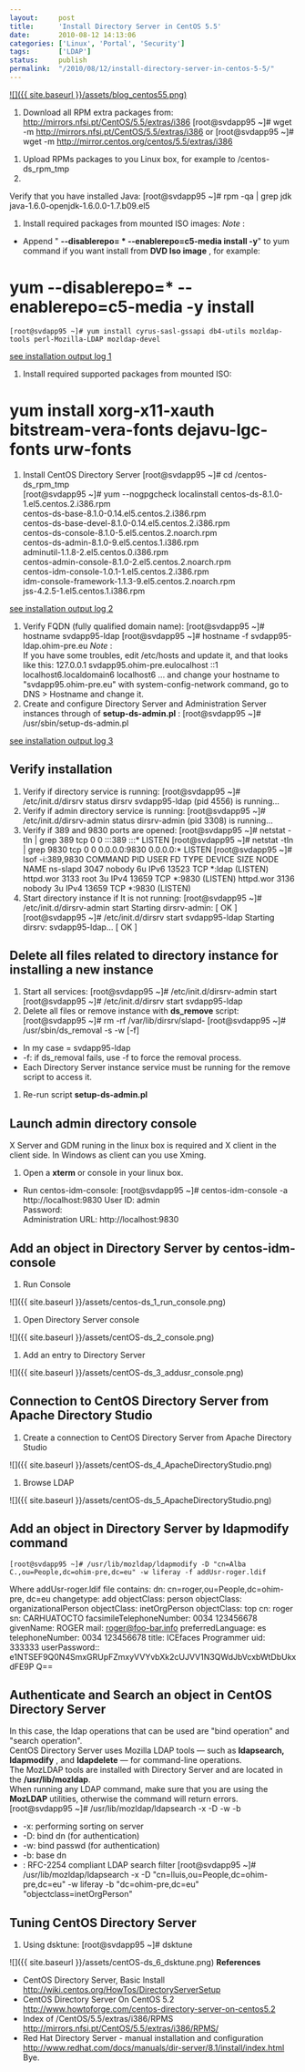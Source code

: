 ```yaml
---
layout:     post
title:      'Install Directory Server in CentOS 5.5'
date:       2010-08-12 14:13:06
categories: ['Linux', 'Portal', 'Security']
tags:       ['LDAP']
status:     publish 
permalink:  "/2010/08/12/install-directory-server-in-centos-5-5/"
---
```

[![]({{ site.baseurl }}/assets/blog_centos55.png)](http://holisticsecurity.files.wordpress.com/2010/08/blog_centos55.png)
1. Download all RPM extra packages from: http://mirrors.nfsi.pt/CentOS/5.5/extras/i386
    [root@svdapp95 ~]# wget -m http://mirrors.nfsi.pt/CentOS/5.5/extras/i386
or
    [root@svdapp95 ~]# wget -m http://mirror.centos.org/centos/5.5/extras/i386

<!-- more -->
1. Upload RPMs packages to you Linux box, for example to /centos-ds_rpm_tmp
2.   
Verify that you have installed Java:
    [root@svdapp95 ~]# rpm -qa | grep jdk  
    java-1.6.0-openjdk-1.6.0.0-1.7.b09.el5
1. Install required packages from mounted ISO images:
 _Note_ :  
* Append " **\--disablerepo= * \--enablerepo=c5-media install -y**" to yum command if you want install from **DVD Iso image** , for example:

# yum --disablerepo=\* --enablerepo=c5-media -y install <package>

    [root@svdapp95 ~]# yum install cyrus-sasl-gssapi db4-utils mozldap-tools perl-Mozilla-LDAP mozldap-devel

[see installation output log 1](http://db.tt/iEFnwp)
1. Install required supported packages from mounted ISO:

# yum install xorg-x11-xauth bitstream-vera-fonts dejavu-lgc-fonts urw-fonts
1. Install CentOS Directory Server
    [root@svdapp95 ~]# cd /centos-ds_rpm_tmp  
    [root@svdapp95 ~]# yum --nogpgcheck localinstall centos-ds-8.1.0-1.el5.centos.2.i386.rpm \
        centos-ds-base-8.1.0-0.14.el5.centos.2.i386.rpm \
        centos-ds-base-devel-8.1.0-0.14.el5.centos.2.i386.rpm \
        centos-ds-console-8.1.0-5.el5.centos.2.noarch.rpm \
        centos-ds-admin-8.1.0-9.el5.centos.1.i386.rpm \
        adminutil-1.1.8-2.el5.centos.0.i386.rpm \
        centos-admin-console-8.1.0-2.el5.centos.2.noarch.rpm \
        centos-idm-console-1.0.1-1.el5.centos.2.i386.rpm \
        idm-console-framework-1.1.3-9.el5.centos.2.noarch.rpm \
        jss-4.2.5-1.el5.centos.1.i386.rpm

[see installation output log 2](http://db.tt/6lC55l)
1. Verify FQDN (fully qualified domain name):
    [root@svdapp95 ~]# hostname
    svdapp95-ldap
    [root@svdapp95 ~]# hostname -f
    svdapp95-ldap.ohim-pre.eu
_Note_ :  
If you have some troubles, edit /etc/hosts and update it, and that looks like this:
    127.0.0.1 svdapp95.ohim-pre.eulocalhost
    ::1 localhost6.localdomain6 localhost6
... and change your hostname to "svdapp95.ohim-pre.eu" with system-config-network command, go to DNS > Hostname and change it.
1. Create and configure Directory Server and Administration Server instances through of **setup-ds-admin.pl** :
    [root@svdapp95 ~]# /usr/sbin/setup-ds-admin.pl

[see installation output log 3](http://db.tt/oYdawR)

## Verify installation
1. Verify if directory service is running:
    [root@svdapp95 ~]# /etc/init.d/dirsrv status
    dirsrv svdapp95-ldap (pid 4556) is running...
1. Verify if admin directory service is running:
    [root@svdapp95 ~]# /etc/init.d/dirsrv-admin status
    dirsrv-admin (pid 3308) is running...
1. Verify if 389 and 9830 ports are opened:
    [root@svdapp95 ~]# netstat -tln | grep 389
    tcp        0      0 :::389                      :::*                        LISTEN
    [root@svdapp95 ~]# netstat -tln | grep 9830
    tcp        0      0 0.0.0.0:9830                0.0.0.0:*                   LISTEN
    [root@svdapp95 ~]# lsof -i:389,9830
    COMMAND    PID   USER   FD   TYPE DEVICE SIZE NODE NAME
    ns-slapd  3047 nobody    6u  IPv6  13523       TCP *:ldap (LISTEN)
    httpd.wor 3133   root    3u  IPv4  13659       TCP *:9830 (LISTEN)
    httpd.wor 3136 nobody    3u  IPv4  13659       TCP *:9830 (LISTEN)
1. Start directory instance if It is not running:
    [root@svdapp95 ~]# /etc/init.d/dirsrv-admin start
    Starting dirsrv-admin:
                                                              [  OK  ]
    [root@svdapp95 ~]# /etc/init.d/dirsrv start svdapp95-ldap
    Starting dirsrv:
        svdapp95-ldap...                                       [  OK  ]

## Delete all files related to directory instance for installing a new instance
1. Start all services:
    [root@svdapp95 ~]# /etc/init.d/dirsrv-admin start
    [root@svdapp95 ~]# /etc/init.d/dirsrv start svdapp95-ldap
1. Delete all files or remove instance with **ds_remove** script:
    [root@svdapp95 ~]# rm -rf /var/lib/dirsrv/slapd-<ldap-instance-id>
    [root@svdapp95 ~]# /usr/sbin/ds_removal -s <ldap-instance-id> -w <admin-pwd> [-f]
* In my case <ldap-instance-id> = svdapp95-ldap
* -f: if ds_removal fails, use -f to force the removal process.
* Each Directory Server instance service must be running for the remove script to access it.
1. Re-run script **setup-ds-admin.pl**

## Launch admin directory console

X Server and GDM runing in the linux box is required and X client in the client side. In Windows as client can you use Xming.
1. Open a **xterm** or console in your linux box.
* Run centos-idm-console:
    [root@svdapp95 ~]# centos-idm-console -a http://localhost:9830
User ID: admin  
Password: <your-pwd>  
Administration URL: http://localhost:9830

## Add an object in Directory Server by centos-idm-console
1. Run Console

![]({{ site.baseurl }}/assets/centos-ds_1_run_console.png)
1. Open Directory Server console

![]({{ site.baseurl }}/assets/centOS-ds_2_console.png)
1. Add an entry to Directory Server

![]({{ site.baseurl }}/assets/centOS-ds_3_addusr_console.png)

## Connection to CentOS Directory Server from Apache Directory Studio
1. Create a connection to CentOS Directory Server from Apache Directory Studio

![]({{ site.baseurl }}/assets/centOS-ds_4_ApacheDirectoryStudio.png)
1. Browse LDAP

![]({{ site.baseurl }}/assets/centOS-ds_5_ApacheDirectoryStudio.png)

## Add an object in Directory Server by ldapmodify command

    [root@svdapp95 ~]# /usr/lib/mozldap/ldapmodify -D "cn=Alba C.,ou=People,dc=ohim-pre,dc=eu" -w liferay -f addUsr-roger.ldif
Where addUsr-roger.ldif file contains:
    dn: cn=roger,ou=People,dc=ohim-pre, dc=eu
    changetype: add
    objectClass: person
    objectClass: organizationalPerson
    objectClass: inetOrgPerson
    objectClass: top
    cn: roger
    sn: CARHUATOCTO
    facsimileTelephoneNumber: 0034 123456678
    givenName: ROGER
    mail: roger@foo-bar.info
    preferredLanguage: es
    telephoneNumber: 0034 123456678
    title: ICEfaces Programmer
    uid: 333333
    userPassword:: e1NTSEF9Q0N4SmxGRUpFZmxyVVYvbXk2cUJVV1N3QWdJbVcxbWtDbUkxdFE9P
    Q==

## Authenticate and Search an object in CentOS Directory Server

In this case, the ldap operations that can be used are "bind operation" and "search operation".  
CentOS Directory Server uses Mozilla LDAP tools — such as **ldapsearch, ldapmodify** , and **ldapdelete** — for command-line operations.  
The MozLDAP tools are installed with Directory Server and are located in the **/usr/lib/mozldap**.  
When running any LDAP command, make sure that you are using the **MozLDAP** utilities, otherwise the command will return errors.
    [root@svdapp95 ~]# /usr/lib/mozldap/ldapsearch -x -D <binddn> -w <bindpwd> -b <basedn> <searchfilter>
* -x: performing sorting on server
* -D: bind dn (for authentication)
* -w: bind passwd (for authentication)
* -b: base dn
* <searchfilter>: RFC-2254 compliant LDAP search filter
    [root@svdapp95 ~]# /usr/lib/mozldap/ldapsearch -x -D "cn=lluis,ou=People,dc=ohim-pre,dc=eu" -w liferay -b "dc=ohim-pre,dc=eu" "objectclass=inetOrgPerson"

## Tuning CentOS Directory Server
1. Using dsktune:
    [root@svdapp95 ~]# dsktune

![]({{ site.baseurl }}/assets/centOS-ds_6_dsktune.png)
**References**
* CentOS Directory Server, Basic Install  
http://wiki.centos.org/HowTos/DirectoryServerSetup
* CentOS Directory Server On CentOS 5.2  
http://www.howtoforge.com/centos-directory-server-on-centos5.2
* Index of /CentOS/5.5/extras/i386/RPMS  
http://mirrors.nfsi.pt/CentOS/5.5/extras/i386/RPMS/
* Red Hat Directory Server - manual installation and configuration  
http://www.redhat.com/docs/manuals/dir-server/8.1/install/index.html
Bye.
